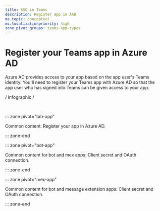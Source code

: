 ```yaml
---
title: SSO in Teams
description: Register app in AAD
ms.topic: conceptual
ms.localizationpriority: high
zone_pivot_groups: teams-app-types
---
```

# Register your Teams app in Azure AD

Azure AD provides access to your app based on the app user's Teams identity. You'll need to register your Teams app with Azure AD so that the app user who has signed into Teams can be given access to your app.

/ Infographic /

<br>

::: zone pivot="tab-app"

Common content: Register your app in Azure AD.

::: zone-end

::: zone pivot="bot-app"

Common content for bot and mex apps: Client secret and OAuth connection.

::: zone-end

::: zone pivot="mex-app"

Common content for bot and message extension apps: Client secret and OAuth connection.

::: zone-end
